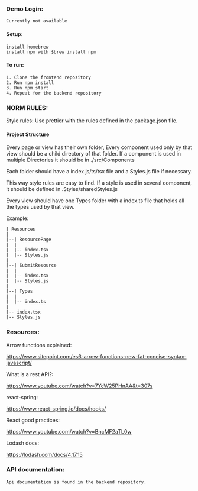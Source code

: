 <h3>Demo Login:</h2>

    Currently not available

<h4>Setup:</h4>
    
    install homebrew
    install npm with $brew install npm

<h4>To run:</h4>

    1. Clone the frontend repository
    2. Run npm install
    3. Run npm start
    4. Repeat for the backend repository

<h3>NORM RULES:</h3>



Style rules: Use prettier with the rules defined in the package.json file.

<h4>Project Structure</h4>

Every page or view has their own folder,
Every component used only by that view should be a child directory of that folder.
If a component is used in multiple Directories it should be in ./src/Components

Each folder should have a index.js/ts/tsx file and a Styles.js file if necessary.

This way style rules are easy to find. If a style is used in several component, it should be defined in
.Styles/sharedStyles.js

Every view should have one Types folder with a index.ts file that holds all the types used by that view.

Example:

    | Resources
    |
    |--| ResourcePage
    |  |
    |  |-- index.tsx
    |  |-- Styles.js
    |
    |--| SubmitResource
    |  |
    |  |-- index.tsx
    |  |-- Styles.js
    |
    |--| Types
    |  |
    |  |-- index.ts
    |
    |-- index.tsx
    |-- Styles.js
    
 
<h3>Resources:</h3>

Arrow functions explained:

https://www.sitepoint.com/es6-arrow-functions-new-fat-concise-syntax-javascript/

What is a rest API?:

https://www.youtube.com/watch?v=7YcW25PHnAA&t=307s

react-spring:

https://www.react-spring.io/docs/hooks/

React good practices:

https://www.youtube.com/watch?v=BncMF2aTL0w

Lodash docs:

https://lodash.com/docs/4.17.15



<h3>API documentation:</h3>

    Api documentation is found in the backend repository.

    
